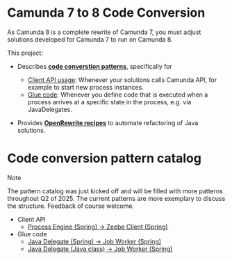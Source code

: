 # Camunda 7 to 8 Code Conversion


As Camunda 8 is a complete rewrite of Camunda 7, you must adjust solutions developed for Camunda 7 to run on Camunda 8.

This project:

* Describes **[code converstion patterns](patterns/)**, specifically for
  * [Client API usage](patterns/client.md): Whenever your solutions calls Camunda API, for example to start new process instances.
  * [Glue code](patterns/glue-code.md): Whenever you define code that is executed when a process arrives at a specific state in the process, e.g. via JavaDelegates.

* Provides **[OpenRewrite recipes](recipes/)** to automate refactoring of Java solutions.

# Code conversion pattern catalog

> [!NOTE]  
> The pattern catalog was just kicked off and will be filled with more patterns throughout Q2 of 2025. The current patterns are more exemplary to discuss the structure. Feedback of course welcome.

* Client API
  * [Process Engine (Spring) &#8594; Zeebe Client (Spring)](patterns/client.md#process-engine-spring--zeebe-client-spring)
* Glue code
  * [Java Delegate (Spring) &#8594; Job Worker (Spring)](patterns/glue-code.md#java-delegate-spring--job-worker-spring) 
  * [Java Delegate (Java class) &#8594; Job Worker (Spring)](patterns/glue-code.md#java-delegate-java-class--job-worker-spring)